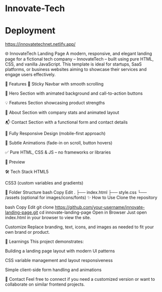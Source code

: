 # Innovate-Tech
# Deployment

https://innovatetechnet.netlify.app/

🌐 InnovateTech Landing Page
A modern, responsive, and elegant landing page for a fictional tech company – InnovateTech – built using pure HTML, CSS, and vanilla JavaScript. This template is ideal for startups, SaaS platforms, or business websites aiming to showcase their services and engage users effectively.

🚀 Features
📌 Sticky Navbar with smooth scrolling

🎯 Hero Section with animated background and call-to-action buttons

💡 Features Section showcasing product strengths

🧾 About Section with company stats and animated layout

📬 Contact Section with a functional form and contact details

📱 Fully Responsive Design (mobile-first approach)

💫 Subtle Animations (fade-in on scroll, button hovers)

✅ Pure HTML, CSS & JS – no frameworks or libraries

📸 Preview

🛠 Tech Stack
HTML5

CSS3 (custom variables and gradients)

📁 Folder Structure
bash
Copy
Edit
.
├── index.html
├── style.css
└── /assets (optional for images/icons/fonts)
✨ How to Use
Clone the repository

bash
Copy
Edit
git clone https://github.com/your-username/innovate-landing-page.git
cd innovate-landing-page
Open in Browser
Just open index.html in your browser to view the site.

Customize
Replace branding, text, icons, and images as needed to fit your own brand or product.

🧠 Learnings
This project demonstrates:

Building a landing page layout with modern UI patterns

CSS variable management and layout responsiveness

Simple client-side form handling and animations

📩 Contact
Feel free to connect if you need a customized version or want to collaborate on similar frontend projects.

